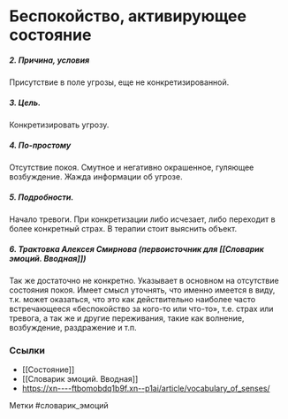 


#  Беспокойство, активирующее состояние 

##### 2. Причина, условия
Присутствие в поле угрозы, еще не конкретизированной.

##### 3. Цель.
Конкретизировать угрозу.

##### 4. По-простому
Отсутствие покоя. Смутное и негативно окрашенное, гуляющее возбуждение. Жажда информации об угрозе.

##### 5. Подробности.
Начало тревоги. При конкретизации либо исчезает, либо переходит в более конкретный страх. В терапии стоит выяснить объект.

##### 6. Трактовка Алексея Смирнова (первоисточник для [[Словарик эмоций. Вводная]])
Так же достаточно не конкретно. Указывает в основном на отсутствие состояния покоя. Имеет смысл уточнять, что именно имеется в виду, т.к. может оказаться, что это как действительно наиболее часто встречающееся «беспокойство за кого-то или что-то», т.е. страх или тревога, а так же и другие переживания, такие как волнение, возбуждение, раздражение и т.п.


### Ссылки
- [[Состояние]]
- [[Словарик эмоций. Вводная]]
- https://xn----ftbomobdq1b9f.xn--p1ai/article/vocabulary_of_senses/

Метки #словарик_эмоций 


